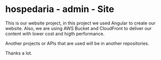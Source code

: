 # hospedaria - admin - Site

This is our website project, in this project we used Angular to create our website. Also, we are using AWS Bucket and CloudFront to deliver our content with lower cost and higth performance.

Another projects or APIs that are used will be in another repositories.

Thanks a lot.
